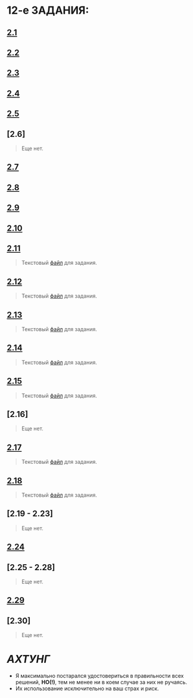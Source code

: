 # 12-е ЗАДАНИЯ:

## [2.1](https://github.com/teqnot/12thTASK/blob/main/2_1.cpp)

## [2.2](https://github.com/teqnot/12thTASK/blob/main/2_2.cpp)

## [2.3](https://github.com/teqnot/12thTASK/blob/main/2_3.cpp)

## [2.4](https://github.com/teqnot/12thTASK/blob/main/2_4.cpp)

## [2.5](https://github.com/teqnot/12thTASK/blob/main/2_5.cpp)

## [2.6] 
> Еще нет.

## [2.7](https://github.com/teqnot/12thTASK/blob/main/2_7.cpp)

## [2.8](https://github.com/teqnot/12thTASK/blob/main/2_8.cpp)

## [2.9](https://github.com/teqnot/12thTASK/blob/main/2_9.py)

## [2.10](https://github.com/teqnot/12thTASK/blob/main/2_10.cpp)

## [2.11](https://github.com/teqnot/12thTASK/blob/main/2_11.py)
> Текстовый [файл](https://github.com/teqnot/12thTASK/blob/main/2-11Words.txt) для задания.

## [2.12](https://github.com/teqnot/12thTASK/blob/main/2_12.py)
> Текстовый [файл](https://github.com/teqnot/12thTASK/blob/main/2-17Words.txt) для задания.

## [2.13](https://github.com/teqnot/12thTASK/blob/main/2_13.py)
> Текстовый [файл](https://github.com/teqnot/12thTASK/blob/main/2-17Words.txt) для задания.

## [2.14](https://github.com/teqnot/12thTASK/blob/main/2_14.py)
> Текстовый [файл](https://github.com/teqnot/12thTASK/blob/main/2-17Words.txt) для задания.

## [2.15](https://github.com/teqnot/12thTASK/blob/main/2_15.py)
> Текстовый [файл](https://github.com/teqnot/12thTASK/blob/main/2-17Words.txt) для задания.

## [2.16]
> Еще нет.

## [2.17](https://github.com/teqnot/12thTASK/blob/main/2_17.py)
> Текстовый [файл](https://github.com/teqnot/12thTASK/blob/main/2-17Words.txt) для задания.

## [2.18](https://github.com/teqnot/12thTASK/blob/main/2_18.py)
> Текстовый [файл](https://github.com/teqnot/12thTASK/blob/main/2-17Words.txt) для задания.

## [2.19 - 2.23]
> Еще нет.

## [2.24](https://github.com/teqnot/12thTASK/blob/main/2_24.cpp)

## [2.25 - 2.28]
> Еще нет.

## [2.29](https://github.com/teqnot/12thTASK/blob/main/2_29.py)

## [2.30]
> Еще нет.

# *АХТУНГ*
- Я максимально постарался удостовериться в правильности всех решений, **НО(!)**, тем не менее ни в коем случае за них не ручаясь.
- Их использование исключительно на ваш страх и риск.
